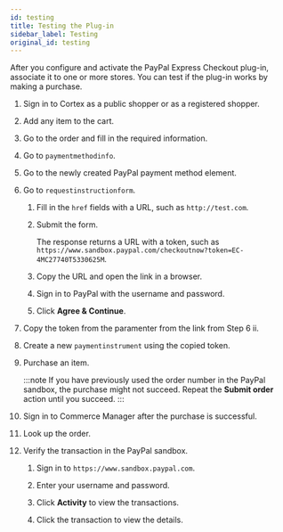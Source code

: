 ```yaml
---
id: testing
title: Testing the Plug-in
sidebar_label: Testing
original_id: testing
---
```


After you configure and activate the PayPal Express Checkout plug-in, associate it to one or more stores. You can test if the plug-in works by making a purchase.

1. Sign in to Cortex as a public shopper or as a registered shopper.

1. Add any item to the cart.

1. Go to the order and fill in the required information.

1. Go to `paymentmethodinfo`.

1. Go to the newly created PayPal payment method element.

1. Go to `requestinstructionform`.

    1. Fill in the `href` fields with a URL, such as `http://test.com`.

    1. Submit the form.

        The response returns a URL with a token, such as `https://www.sandbox.paypal.com/checkoutnow?token=EC-4MC27740T5330625M`.

    1. Copy the URL and open the link in a browser.

    1. Sign in to PayPal with the username and password.

    1. Click **Agree & Continue**.

1. Copy the token from the paramenter from the link from Step 6 ii.

1. Create a new `paymentinstrument` using the copied token.

1. Purchase an item.

    :::note
    If you have previously used the order number in the PayPal sandbox, the purchase might not succeed. Repeat the **Submit order** action until you succeed.
    :::

1. Sign in to Commerce Manager after the purchase is successful.

1. Look up the order.

1. Verify the transaction in the PayPal sandbox.

    1. Sign in to `https://www.sandbox.paypal.com`.

    1. Enter your username and password.

    1. Click **Activity** to view the transactions.

    1. Click the transaction to view the details.
